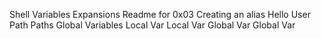 Shell Variables Expansions
Readme for 0x03
Creating an alias
Hello User
Path
Paths
Global Variables
Local Var
Local Var
Global Var
Global Var
